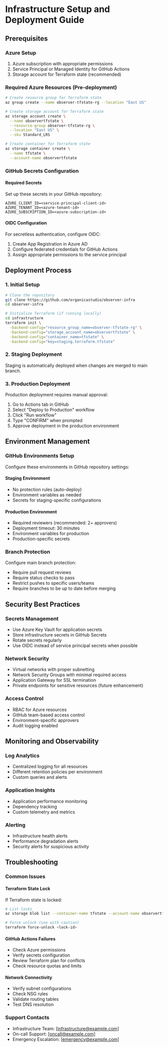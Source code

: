 # Infrastructure Setup and Deployment Guide

## Prerequisites

### Azure Setup
1. Azure subscription with appropriate permissions
2. Service Principal or Managed Identity for GitHub Actions
3. Storage account for Terraform state (recommended)

### Required Azure Resources (Pre-deployment)
```bash
# Create resource group for Terraform state
az group create --name observer-tfstate-rg --location "East US"

# Create storage account for Terraform state
az storage account create \
  --name observertfstate \
  --resource-group observer-tfstate-rg \
  --location "East US" \
  --sku Standard_LRS

# Create container for Terraform state
az storage container create \
  --name tfstate \
  --account-name observertfstate
```

### GitHub Secrets Configuration

#### Required Secrets
Set up these secrets in your GitHub repository:

```
AZURE_CLIENT_ID=<service-principal-client-id>
AZURE_TENANT_ID=<azure-tenant-id>
AZURE_SUBSCRIPTION_ID=<azure-subscription-id>
```

#### OIDC Configuration
For secretless authentication, configure OIDC:

1. Create App Registration in Azure AD
2. Configure federated credentials for GitHub Actions
3. Assign appropriate permissions to the service principal

## Deployment Process

### 1. Initial Setup
```bash
# Clone the repository
git clone https://github.com/organicastudio/observer-infra
cd observer-infra

# Initialize Terraform (if running locally)
cd infrastructure
terraform init \
  -backend-config="resource_group_name=observer-tfstate-rg" \
  -backend-config="storage_account_name=observertfstate" \
  -backend-config="container_name=tfstate" \
  -backend-config="key=staging.terraform.tfstate"
```

### 2. Staging Deployment
Staging is automatically deployed when changes are merged to main branch.

### 3. Production Deployment
Production deployment requires manual approval:

1. Go to Actions tab in GitHub
2. Select "Deploy to Production" workflow
3. Click "Run workflow"
4. Type "CONFIRM" when prompted
5. Approve deployment in the production environment

## Environment Management

### GitHub Environments Setup
Configure these environments in GitHub repository settings:

#### Staging Environment
- No protection rules (auto-deploy)
- Environment variables as needed
- Secrets for staging-specific configurations

#### Production Environment
- Required reviewers (recommended: 2+ approvers)
- Deployment timeout: 30 minutes
- Environment variables for production
- Production-specific secrets

### Branch Protection
Configure main branch protection:
- Require pull request reviews
- Require status checks to pass
- Restrict pushes to specific users/teams
- Require branches to be up to date before merging

## Security Best Practices

### Secrets Management
- Use Azure Key Vault for application secrets
- Store infrastructure secrets in GitHub Secrets
- Rotate secrets regularly
- Use OIDC instead of service principal secrets when possible

### Network Security
- Virtual networks with proper subnetting
- Network Security Groups with minimal required access
- Application Gateway for SSL termination
- Private endpoints for sensitive resources (future enhancement)

### Access Control
- RBAC for Azure resources
- GitHub team-based access control
- Environment-specific approvers
- Audit logging enabled

## Monitoring and Observability

### Log Analytics
- Centralized logging for all resources
- Different retention policies per environment
- Custom queries and alerts

### Application Insights
- Application performance monitoring
- Dependency tracking
- Custom telemetry and metrics

### Alerting
- Infrastructure health alerts
- Performance degradation alerts
- Security alerts for suspicious activity

## Troubleshooting

### Common Issues

#### Terraform State Lock
If Terraform state is locked:
```bash
# List locks
az storage blob list --container-name tfstate --account-name observertfstate

# Force unlock (use with caution)
terraform force-unlock <lock-id>
```

#### GitHub Actions Failures
- Check Azure permissions
- Verify secrets configuration
- Review Terraform plan for conflicts
- Check resource quotas and limits

#### Network Connectivity
- Verify subnet configurations
- Check NSG rules
- Validate routing tables
- Test DNS resolution

### Support Contacts
- Infrastructure Team: [infrastructure@example.com]
- On-call Support: [oncall@example.com]
- Emergency Escalation: [emergency@example.com]
